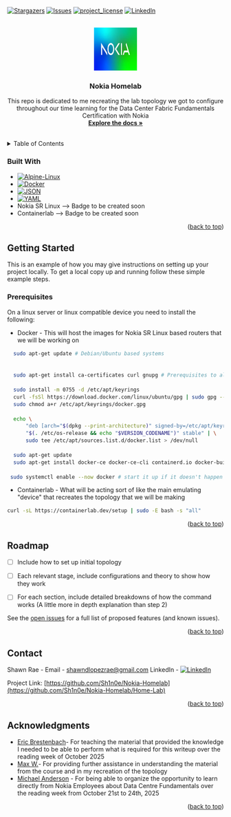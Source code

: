 <a id="readme-top"></a>

[![Stargazers][stars-shield]][stars-url]
[![Issues][issues-shield]][issues-url]
[![project_license][license-shield]][license-url]
[![LinkedIn][linkedin-shield]][linkedin-url]



<!-- PROJECT LOGO -->
<br />
<div align="center">
  <a href="https://github.com/Sh1n0e/Nokia-Homelab">
    <img src="images/Nokia.jpg" alt="Logo" width="100" height="100">
  </a>

<h3 align="center">Nokia Homelab</h3>

  <p align="center">
    This repo is dedicated to me recreating the lab topology we got to configure throughout our time learning for the Data Center Fabric Fundamentals Certification with Nokia
    <br />
    <a href="https://github.com/Sh1n0e/Nokia-Homelab"><strong>Explore the docs »</strong></a>
    <br />
    <br />

  </p>
</div>



<!-- TABLE OF CONTENTS -->
<details>
  <summary>Table of Contents</summary>
  <ol>
    <li>
      <a href="#about-the-project">About The Project</a>
      <ul>
        <li><a href="#built-with">Built With</a></li>
      </ul>
    </li>
    <li>
      <a href="#getting-started">Getting Started</a>
      <ul>
        <li><a href="#prerequisites">Prerequisites</a></li>
        <li><a href="#installation">Installation</a></li>
      </ul>
    </li>
    <li><a href="#usage">Usage</a></li>
    <li><a href="#roadmap">Roadmap</a></li>
    <li><a href="#contributing">Contributing</a></li>
    <li><a href="#license">License</a></li>
    <li><a href="#contact">Contact</a></li>
    <li><a href="#acknowledgments">Acknowledgments</a></li>
  </ol>
</details>


### Built With

* [![Alpine-Linux][Alpine-Linux]][Alp-url]
* [![Docker][Docker]][Docker-url]
* [![JSON][JSON]][JSON-url]
* [![YAML][YAML]][YAML-url]
* Nokia SR Linux --> Badge to be created soon
* Containerlab --> Badge to be created soon 

<p align="right">(<a href="#readme-top">back to top</a>)</p>



<!-- GETTING STARTED -->
## Getting Started

This is an example of how you may give instructions on setting up your project locally.
To get a local copy up and running follow these simple example steps.

### Prerequisites

On a linux server or linux compatible device you need to install the following:

* Docker - This will host the images for Nokia SR Linux based routers that we will be working on
```sh
  sudo apt-get update # Debian/Ubuntu based systems

 
  sudo apt-get install ca-certificates curl gnupg # Prerequisites to allow apt or dnf to work with repos

  sudo install -m 0755 -d /etc/apt/keyrings
  curl -fsSl https://download.docker.com/linux/ubuntu/gpg | sudo gpg --dearmor -o /etc/apt/keyrings/docker.gpg
  sudo chmod a+r /etc/apt/keyrings/docker.gpg

  echo \
      "deb [arch="$(dpkg --print-architecture)" signed-by=/etc/apt/keyrings/docker.gpg] https://download.docker.com/linux/ubuntu \
      "$(. /etc/os-release && echo "$VERSION_CODENAME")" stable" | \
      sudo tee /etc/apt/sources.list.d/docker.list > /dev/null

  sudo apt-get update 
  sudo apt-get install docker-ce docker-ce-cli containerd.io docker-buildx-plugin docker-compose-plugin

 sudo systemctl enable --now docker # start it up if it doesn't happen automatically'
```

  * Containerlab - What will be acting sort of like the main emulating "device" that recreates the topology that we will be making
 ```sh
 curl -sL https://containerlab.dev/setup | sudo -E bash -s "all"
 ```

<p align="right">(<a href="#readme-top">back to top</a>)</p>


<!-- ROADMAP -->
## Roadmap

- [ ] Include how to set up initial topology
- [ ] Each relevant stage, include configurations and theory to show how they work
- [ ] For each section, include detailed breakdowns of how the command works (A little more in depth explanation than step 2)


See the [open issues](https://github.com/Sh1n0e/Nokia-Homelab/issues) for a full list of proposed features (and known issues).

<p align="right">(<a href="#readme-top">back to top</a>)</p>

<!-- CONTACT -->
## Contact

Shawn Rae - Email - shawndlopezrae@gmail.com
LinkedIn - [![LinkedIn][linkedin-shield]][linkedin-url]

Project Link: [https://github.com/Sh1n0e/Nokia-Homelab](https://github.com/Sh1n0e/Nokia-Homelab/Home-Lab)

<p align="right">(<a href="#readme-top">back to top</a>)</p>



<!-- ACKNOWLEDGMENTS -->
## Acknowledgments

* [Eric Brestenbach](https://www.linkedin.com/in/eric-brestenbach-55511a1/)- For teaching the material that provided the knowledge I needed to be able to perform what is required for this writeup over the reading week of October 2025 
* [Max W.](https://www.linkedin.com/in/jitengwangmax/)- For providing further assistance in understanding the material from the course and in my recreation of the topology 
* [Michael Anderson](https://www.linkedin.com/in/professor-michael-anderson/) - For being able to organize the opportunity to learn directly from Nokia Employees about Data Centre Fundamentals over the reading week from October 21st to 24th, 2025

<p align="right">(<a href="#readme-top">back to top</a>)</p>



<!-- MARKDOWN LINKS & IMAGES -->
<!-- https://www.markdownguide.org/basic-syntax/#reference-style-links -->
[contributors-shield]: https://img.shields.io/github/contributors/Sh1n0e/Nokia-Homelab.svg?style=for-the-badge
[contributors-url]: https://github.com/Sh1n0e/Nokia-Homelab/graphs/contributors
[forks-shield]: https://img.shields.io/github/forks/Sh1n0e/Nokia-Homelab.svg?style=for-the-badge
[forks-url]: https://github.com/Sh1n0e/Nokia-Homelab/network/members
[stars-shield]: https://img.shields.io/github/stars/Sh1n0e/Nokia-Homelab.svg?style=for-the-badge
[stars-url]: https://github.com/Sh1n0e/Nokia-Homelab/stargazers
[issues-shield]: https://img.shields.io/github/issues/Sh1n0e/Nokia-Homelab.svg?style=for-the-badge
[issues-url]: https://github.com/Sh1n0e/Nokia-Homelab/issues
[license-shield]: https://img.shields.io/github/license/Sh1n0e/Nokia-Homelab.svg?style=for-the-badge
[license-url]: https://github.com/Sh1n0e/Nokia-Homelab/blob/master/LICENSE.txt
[linkedin-shield]: https://img.shields.io/badge/-LinkedIn-black.svg?style=for-the-badge&logo=linkedin&colorB=555
[linkedin-url]: https://linkedin.com/in/shawn-rae-525b6616b
[product-screenshot]: images/screenshot.png
<!-- Shields.io badges. You can a comprehensive list with many more badges at: https://github.com/inttter/md-badges -->
[Next.js]: https://img.shields.io/badge/next.js-000000?style=for-the-badge&logo=nextdotjs&logoColor=white
[Next-url]: https://nextjs.org/
[React.js]: https://img.shields.io/badge/React-20232A?style=for-the-badge&logo=react&logoColor=61DAFB
[React-url]: https://reactjs.org/
[Vue.js]: https://img.shields.io/badge/Vue.js-35495E?style=for-the-badge&logo=vuedotjs&logoColor=4FC08D
[Vue-url]: https://vuejs.org/
[Angular.io]: https://img.shields.io/badge/Angular-DD0031?style=for-the-badge&logo=angular&logoColor=white
[Angular-url]: https://angular.io/
[Svelte.dev]: https://img.shields.io/badge/Svelte-4A4A55?style=for-the-badge&logo=svelte&logoColor=FF3E00
[Svelte-url]: https://svelte.dev/
[Laravel.com]: https://img.shields.io/badge/Laravel-FF2D20?style=for-the-badge&logo=laravel&logoColor=white
[Laravel-url]: https://laravel.com
[Bootstrap.com]: https://img.shields.io/badge/Bootstrap-563D7C?style=for-the-badge&logo=bootstrap&logoColor=white
[Bootstrap-url]: https://getbootstrap.com
[JQuery.com]: https://img.shields.io/badge/jQuery-0769AD?style=for-the-badge&logo=jquery&logoColor=white
[JQuery-url]: https://jquery.com 
[Alpine-Linux]: https://img.shields.io/badge/Alpine%20Linux-0D597F?logo=alpinelinux&logoColor=fff
[Alp-url]: https://www.alpinelinux.org/
[Docker]: https://img.shields.io/badge/Docker-2496ED?logo=docker&logoColor=fff
[Docker-url]: https://www.docker.com/
[JSON]: https://img.shields.io/badge/JSON-000?logo=json&logoColor=fff
[JSON-url]: https://www.json.org/json-en.html
[YAML]: https://img.shields.io/badge/YAML-CB171E?logo=yaml&logoColor=fff
[YAML-url]: https://yaml.org/
